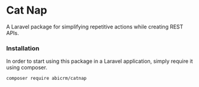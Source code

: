 # Cat Nap
A Laravel package for simplifying repetitive actions while creating REST APIs.

### Installation
In order to start using this package in a Laravel application, simply require it using composer.

```composer require abicrm/catnap```
